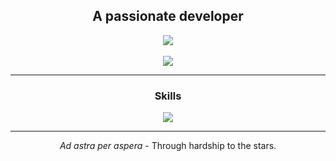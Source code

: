 <div align=center>
    <h2>A passionate developer</h2>
    <img src="https://komarev.com/ghpvc/?username=hnypot&color=000000&label=Visitor+count">
</div>
<br>
<div align=center>
    <img src="https://streak-stats.demolab.com?user=hnypot&theme=dark&mode=weekly">
</div>
<hr>
<div align=center>
    <h3>Skills</h3>
    <img src="https://skillicons.dev/icons?i=html,css,javascript,astro,tailwind,php,java,rust&perline=8">
</div>
<hr>
<div align=center>
    <p><i>Ad astra per aspera</i> - Through hardship to the stars.</p>
</div>
